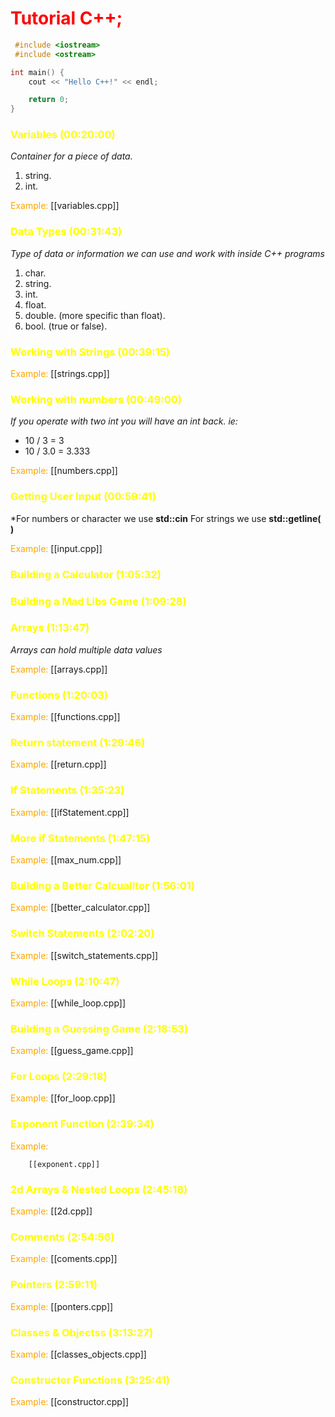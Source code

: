 # <font style="color:red">Tutorial  C++;</font>

```c++
 #include <iostream>
 #include <ostream>

int main() {
	cout << "Hello C++!" << endl;

	return 0;
}
```


### <font style="color:yellow">Variables (00:20:00)</font>
*Container for a piece of data.*

1. string.
2. int.

<font style="color:orange"> Example:</font>
		[[variables.cpp]]

### <font style="color:yellow">Data Types (00:31:43)</font>
*Type of data or information we can use and work with inside C++ programs*

1. char.
2. string.
3. int.
4. float.
5. double. (more specific than float).
6.  bool. (true or false).

### <font style="color:yellow">Working with Strings (00:39:15) </font>

<font style="color:orange"> Example:</font>
		[[strings.cpp]]

### <font style="color:yellow">Working with numbers (00:49:00) </font>
*If you operate with two int you will have an int back.
ie:*
- 10 / 3 = 3
- 10 / 3.0 = 3.333

 <font style="color:orange"> Example:</font>
		[[numbers.cpp]]

### <font style="color:yellow"> Getting User Input (00:59:41)</font>
*For numbers or character we use **std::cin**
For strings we use **std::getline( )** 

<font style="color:orange"> Example:</font>
		[[input.cpp]]

### <font style="color:yellow"> Building a Calculator (1:05:32)</font>

### <font style="color:yellow"> Building a Mad Libs Game (1:09:28)</font>

### <font style="color:yellow"> Arrays (1:13:47)</font>

*Arrays can hold multiple data values*

<font style="color:orange"> Example:</font>
		[[arrays.cpp]]

### <font style="color:yellow"> Functions (1:20:03)</font>

<font style="color:orange"> Example:</font>
		[[functions.cpp]]

### <font style="color:yellow"> Return statement (1:29:46)</font>

<font style="color:orange"> Example:</font>
		[[return.cpp]]

### <font style="color:yellow"> If Statements (1:35:23)</font>

<font style="color:orange"> Example:</font>
		[[ifStatement.cpp]]

### <font style="color:yellow"> More if Statements (1:47:15)</font>

<font style="color:orange"> Example:</font>
		[[max_num.cpp]]

### <font style="color:yellow"> Building a Better Calcualltor (1:56:01)</font>

<font style="color:orange"> Example:</font>
		[[better_calculator.cpp]]

### <font style="color:yellow">Switch Statements (2:02:20)</font>

<font style="color:orange"> Example:</font>
		[[switch_statements.cpp]]

### <font style="color:yellow">While Loops (2:10:47)</font>

<font style="color:orange"> Example:</font>
		[[while_loop.cpp]]

### <font style="color:yellow"> Building a Guessing Game (2:18:53)</font>

<font style="color:orange"> Example:</font>
		[[guess_game.cpp]]

### <font style="color:yellow"> For Loops (2:29:18)</font>

<font style="color:orange"> Example:</font>
		[[for_loop.cpp]]

### <font style="color:yellow"> Exponent Function (2:39:34)</font>

<font style="color:orange"> Example:</font>

		[[exponent.cpp]]

### <font style="color:yellow"> 2d Arrays & Nested Loops (2:45:18)</font>

<font style="color:orange"> Example:</font>
		[[2d.cpp]]

### <font style="color:yellow"> Comments (2:54:56)</font>

<font style="color:orange"> Example:</font>
		[[coments.cpp]]

### <font style="color:yellow"> Pointers (2:59:11)</font>

<font style="color:orange"> Example:</font>
		[[ponters.cpp]]

### <font style="color:yellow"> Classes & Objectss (3:13:27)</font>

<font style="color:orange"> Example:</font>
		[[classes_objects.cpp]]

### <font style="color:yellow"> Constructor Functions (3:25:41)</font>

<font style="color:orange"> Example:</font>
		[[constructor.cpp]]


